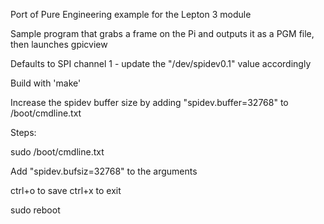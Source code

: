 Port of Pure Engineering example for the Lepton 3 module

Sample program that grabs a frame on the Pi and outputs it as a PGM file, then launches gpicview

Defaults to SPI channel 1 - update the "/dev/spidev0.1" value accordingly

Build with 'make'


Increase the spidev buffer size by adding "spidev.buffer=32768" to /boot/cmdline.txt

Steps: 

sudo /boot/cmdline.txt

Add "spidev.bufsiz=32768" to the arguments

ctrl+o to save
ctrl+x to exit

sudo reboot




